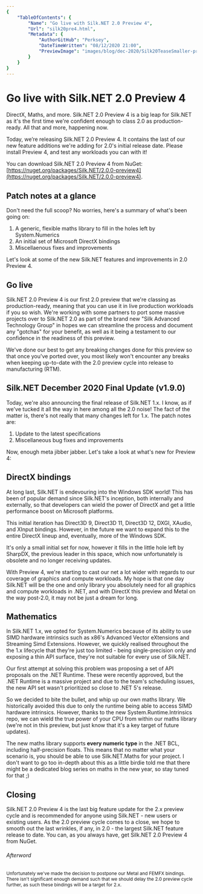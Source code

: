 ```yaml
---
{
    "TableOfContents": {
        "Name": "Go live with Silk.NET 2.0 Preview 4",
        "Url": "silk20pre4.html",
        "Metadata": {
            "AuthorGitHub": "Perksey",
            "DateTimeWritten": "08/12/2020 21:00",
            "PreviewImage": "images/blog/dec-2020/Silk20TeaseSmaller-pre4.png"
        }
    }
}
---
```


# Go live with Silk.NET 2.0 Preview 4

DirectX, Maths, and more. Silk.NET 2.0 Preview 4 is a big leap for Silk.NET as it's the first time we're confident enough to class 2.0 as production-ready. All that and more, happening now.

Today, we’re releasing Silk.NET 2.0 Preview 4. It contains the last of our new feature additions we're adding for 2.0's initial release date. Please install Preview 4, and test any workloads you can with it!

You can download Silk.NET 2.0 Preview 4 from NuGet: [https://nuget.org/packages/Silk.NET/2.0.0-preview4](https://nuget.org/packages/Silk.NET/2.0.0-preview4).

## Patch notes at a glance
Don't need the full scoop? No worries, here's a summary of what's been going on:
1. A generic, flexible maths library to fill in the holes left by System.Numerics
1. An initial set of Microsoft DirectX bindings
1. Miscellaenous fixes and improvements

Let's look at some of the new Silk.NET features and improvements in 2.0 Preview 4.

## Go live
Silk.NET 2.0 Preview 4 is our first 2.0 preview that we're classing as production-ready, meaning that you can use it in live production workloads if you so wish. We're working with some partners to port some massive projects over to Silk.NET 2.0 as part of the brand new "Silk Advanced Technology Group" in hopes we can streamline the process and document any "gotchas" for your benefit, as well as it being a testament to our confidence in the readiness of this preview.

We've done our best to get any breaking changes done for this preview so that once you've ported over, you most likely won't encounter any breaks when keeping up-to-date with the 2.0 preview cycle into release to manufacturing (RTM).

## Silk.NET December 2020 Final Update (v1.9.0)
Today, we're also announcing the final release of Silk.NET 1.x. I know, as if we've tucked it all the way in here among all the 2.0 noise! The fact of the matter is, there's not really that many changes left for 1.x. The patch notes are:
1. Update to the latest specifications
1. Miscellaneous bug fixes and improvements

Now, enough meta jibber jabber. Let's take a look at what's new for Preview 4:

## DirectX bindings
At long last, Silk.NET is endevouring into the Windows SDK world! This has been of popular demand since Silk.NET's inception, both internally and externally, so that developers can wield the power of DirectX and get a little performance boost on Microsoft platforms.

This initial iteration has Direct3D 9, Direct3D 11, Direct3D 12, DXGI, XAudio, and XInput bindings. However, in the future we want to expand this to the entire DirectX lineup and, eventually, more of the Windows SDK.

It's only a small initial set for now, however it fills in the little hole left by SharpDX, the previous leader in this space, which now unfortunately is obsolete and no longer receiving updates.

With Preview 4, we're starting to cast our net a lot wider with regards to our coverage of graphics and compute workloads. My hope is that one day Silk.NET will be the one and only library you absolutely need for all graphics and compute workloads in .NET, and with DirectX this preview and Metal on the way post-2.0, it may not be just a dream for long.

## Mathematics
In Silk.NET 1.x, we opted for System.Numerics because of its ability to use SIMD hardware intrinsics such as x86's Advanced Vector eXtensions and Streaming Simd Extensions. However, we quickly realised throughout the the 1.x lifecycle that they're just too limited - being single-precision only and exposing a thin API surface, they're not suitable for every use of Silk.NET.

Our first attempt at solving this problem was proposing a set of API proposals on the .NET Runtime. These were recently approved, but the .NET Runtime is a massive project and due to the team's scheduling issues, the new API set wasn't prioritized so close to .NET 5's release.

So we decided to bite the bullet, and whip up our own maths library. We historically avoided this due to only the runtime being able to access SIMD hardware intrinsics. However, thanks to the new System.Runtime.Intrinsics repo, we can wield the true power of your CPU from within our maths library (we're not in this preview, but just know that it's a key target of future updates). 

The new maths library supports **every numeric type** in the .NET BCL, including half-precision floats. This means that no matter what your scenario is, you should be able to use Silk.NET.Maths for your project. I don't want to go too in-depth about this as a little birdie told me that there might be a dedicated blog series on maths in the new year, so stay tuned for that ;)

## Closing

Silk.NET 2.0 Preview 4 is the last big feature update for the 2.x preview cycle and is recommended for anyone using Silk.NET - new users or existing users. As the 2.0 preview cycle comes to a close, we hope to smooth out the last wrinkles, if any, in 2.0 - the largest Silk.NET feature release to date. You can, as you always have, get Silk.NET 2.0 Preview 4 from NuGet.

###### Afterword
<p style="font-size: 0.75rem">Unfortunately we've made the decision to postpone our Metal and FEMFX bindings. There isn't significant enough demand such that we should delay the 2.0 preview cycle further, as such these bindings will be a target for 2.x.</p>
